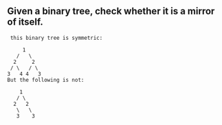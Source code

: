 ## Given a binary tree, check whether it is a mirror of itself.
```
 this binary tree is symmetric:

     1
   /   \
  2     2
 / \   / \
3   4 4   3
But the following is not:

    1
   / \
  2   2
   \   \
   3    3
```
